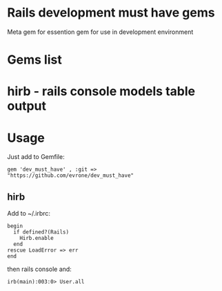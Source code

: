 # Rails development must have gems

Meta gem for essention gem for use in development environment

# Gems list

# hirb - rails console models table output

# Usage

Just add to Gemfile:

```
gem 'dev_must_have' , :git => "https://github.com/evrone/dev_must_have"
```

## hirb

Add to ~/.irbrc:

```
begin
  if defined?(Rails)
    Hirb.enable
  end
rescue LoadError => err
end
```

then rails console and:

```
irb(main):003:0> User.all
```
